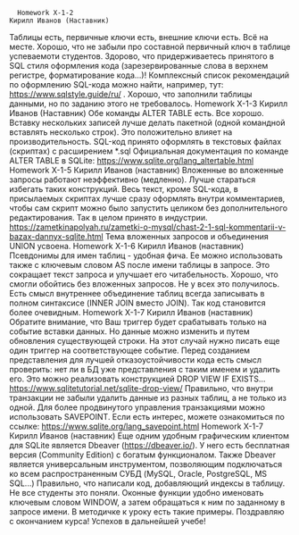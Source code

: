       Homework X-1-2
    Кирилл Иванов (Наставник)
Таблицы есть, первичные ключи есть, внешние ключи есть. Всё на месте.
Хорошо, что не забыли про составной первичный ключ в таблице успеваемоти студентов.
Здорово, что придерживаетесь принятого в SQL стиля оформления кода (зарезервированные слова в верхнем регистре, форматирование кода...)!
Комплексный список рекомендаций по оформлению SQL-кода можно найти, например, тут: https://www.sqlstyle.guide/ru/ .
Хорошо, что заполнили таблицы данными, но по заданию этого не требовалось.
      Homework X-1-3
    Кирилл Иванов (Наставник)
Обе команды ALTER TABLE есть. Все хорошо.
Вставку нескольких записей лучше делать пакетной (одной командной вставлять несколько строк). Это положительно влияет на производительность.
SQL-код принято оформлять в текстовых файлах (скриптах) с расширением *.sql
Официальная документация по команде ALTER TABLE в SQLite: https://www.sqlite.org/lang_altertable.html
      Homework X-1-5
    Кирилл Иванов (наставник)
Вложенные во вложенные запросы работают неэффективно (медленно). Лучше стараться избегать таких конструкций.
Весь текст, кроме SQL-кода, в присылаемых скриптах лучше сразу оформлять внутри комментариев, чтобы сам скрипт
можно было запустить целиком без дополнительного редактирования. Так в целом принято в индустрии.
  https://zametkinapolyah.ru/zametki-o-mysql/chast-2-1-sql-kommentarii-v-bazax-dannyx-sqlite.html
Тема вложенных запросов и объединения UNION усвоена.
      Homework X-1-6
    Кирилл Иванов (наставник)
Псевдонимы для имен таблиц - удобная фича. Ее можно использовать также с ключевым словом AS после имени таблицы в запросе. Это сокращает текст запроса и улучшает его читабельность.
Хорошо, что смогли обойтись без вложенных запросов. Не у всех это получилось.
Есть смысл внутреннее объединение таблиц всегда записывать в полном синтаксисе (INNER JOIN вместо JOIN). Так код становится более очевидным.
      Homework X-1-7
    Кирилл Иванов (наставник)
Обратите внимание, что Ваш триггер будет срабатывать только на событие вставки данных. Но данные можно изменить и путем обновления существующей строки. На этот случай нужно писать еще один триггер на соответствующее событие.
Перед созданием представления для лучшей отказоустойчивости кода есть смысл проверить: нет ли в БД уже представления с таким именем и удалить его. Это можно реализовать конструкцией DROP VIEW IF EXISTS… https://www.sqlitetutorial.net/sqlite-drop-view/
Правильно, что внутри транзакции не забыли удалить данные из разных таблиц, а не только из одной.
Для более продвинутого управления транзакциями можно использовать SAVEPOINT. Если есть интерес, можете ознакомиться по ссылке: https://www.sqlite.org/lang_savepoint.html
      Homework X-1-7
    Кирилл Иванов (наставник)
Еще одним удобным графическим клиентом для SQLite является Dbeaver (https://dbeaver.io/). У него есть бесплатная версия (Community Edition) с богатым функционалом. Также Dbeaver является универсальным инструментом, позволяющим подключаться ко всем распространенным СУБД (MySQL, Oracle, PostgreSQL, MS SQL...)
Правильно, что написали код, добавляющий индексы в таблицу. Не все студенты это поняли.
Оконные функции удобно именовать ключевым словом WINDOW, а затем обращаться к ним по заданному в запросе имени. В методичке к уроку есть такие примеры.
Поздравляю с окончанием курса! Успехов в дальнейшей учебе!
